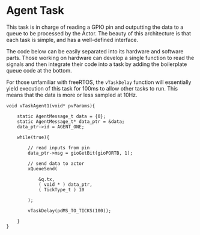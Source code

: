 # Agent Task
This task is in charge of reading a GPIO pin and outputting the data to a queue to be processed by the Actor. The beauty of this architecture is that each task is simple, and has a well-defined interface. 

The code below can be easily separated into its hardware and software parts. Those working on hardware can develop a single function to read the signals and then integrate their code into a task by adding the boilerplate queue code at the bottom.

For those unfamiliar with freeRTOS, the ```vTaskDelay``` function will essentially yield execution of this task for 100ms to allow other tasks to run. This means that the data is more or less sampled at 10Hz.
```
void vTaskAgent1(void* pvParams){

    static AgentMessage_t data = {0};
    static AgentMessage_t* data_ptr = &data;
    data_ptr->id = AGENT_ONE;

    while(true){

        // read inputs from pin
        data_ptr->msg = gioGetBit(gioPORTB, 1);

        // send data to actor
        xQueueSend(

            &q.tx,
            ( void * ) data_ptr,
            ( TickType_t ) 10

        );

        vTaskDelay(pdMS_TO_TICKS(100));

    }
}
```